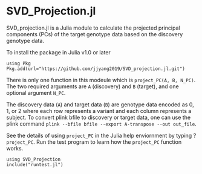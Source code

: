 # SVD_Projection.jl

SVD_projection.jl is a Julia module to calculate the projected principal components (PCs) of the target genotype data based on the discovery genotype data.

To install the package in Julia v1.0 or later
```{julia}
using Pkg
Pkg.add(url="https://github.com/jjyang2019/SVD_projection.jl.git")
```

There is only one function in  this modeule which is `project_PC(A, B, N_PC)`. The two required arguments are `A` (discovery) and `B` (target), and one optional argument `N_PC`.

The discovery data (`A`) and target data (`B`) are genotype data encoded as 0, 1, or 2 where each row  represents a variant and each column represents a subject. To convert plink bfile to discovery or target data, one can use the plink command `plink --bfile bfile --export A-transpose --out out_file`.  

See the details of using `project_PC` in the Julia help enviornment by typing ?`project_PC`.
Run the test program to learn how the `project_PC` function works.  
```{julia}
using SVD_Projection
include("runtest.jl")
```
